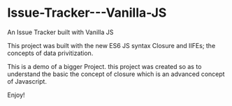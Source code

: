 # Issue-Tracker---Vanilla-JS
An Issue Tracker built with Vanilla JS

This project was built with the new ES6 JS syntax
    Closure and IIFEs; the concepts of data privitization. 


    
 This is a demo of a bigger Project. this project was created so as to understand the basic the concept of closure which is an advanced concept of Javascript.

 
 
 Enjoy!
